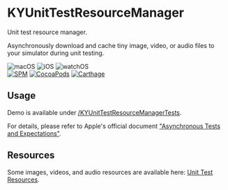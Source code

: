 # KYUnitTestResourceManager
Unit test resource manager.

Asynchronously download and cache tiny image, video, or audio files to your simulator during unit testing.

![macOS][macOS-Badge] ![iOS][iOS-Badge] ![watchOS][watchOS-Badge]  
[![SPM][SPM-Badge]][SPM-Link] [![CocoaPods][CocoaPods-Badge]][CocoaPods-Link] [![Carthage][Carthage-Badge]][Carthage-Link]

[macOS-Badge]: https://img.shields.io/badge/macOS-12.0%2B-blue?labelColor=00367A&color=3081D0
[iOS-Badge]: https://img.shields.io/badge/iOS-15.5%2B-blue?labelColor=00367A&color=3081D0
[watchOS-Badge]: https://img.shields.io/badge/watchOS-6.0%2B-blue?labelColor=00367A&color=3081D0

[SPM-Badge]: https://img.shields.io/github/v/tag/Kjuly/KYUnitTestResourceManager?label=SPM&labelColor=2F4858&color=A8DF8E
[SPM-Link]: https://swiftpackageindex.com/Kjuly/KYUnitTestResourceManager
[CocoaPods-Badge]: https://img.shields.io/cocoapods/v/KYUnitTestResourceManager?label=CocoaPods&labelColor=2F4858&color=A8DF8E
[CocoaPods-Link]: https://cocoapods.org/pods/KYUnitTestResourceManager
[Carthage-Badge]: https://img.shields.io/github/v/tag/Kjuly/KYUnitTestResourceManager?label=Carthage&labelColor=2F4858&color=A8DF8E
[Carthage-Link]: https://swiftpackageindex.com/Kjuly/KYUnitTestResourceManager

## Usage

Demo is available under [/KYUnitTestResourceManagerTests](https://github.com/Kjuly/KYUnitTestResourceManager/tree/main/KYUnitTestResourceManagerTests).

For details, please refer to Apple's official document ["Asynchronous Tests and Expectations"](https://developer.apple.com/documentation/xctest/asynchronous_tests_and_expectations).

## Resources

Some images, videos, and audio resources are available here: [Unit Test Resources](https://github.com/Kjuly/unit-test-resources).

